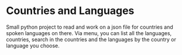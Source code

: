 # Countries and Languages
 Small python project to read and work on a json file for countries and spoken languages on there.
 Via menu, you can list all the languages, countries, search in the countries and the languages by the country or language you choose.
